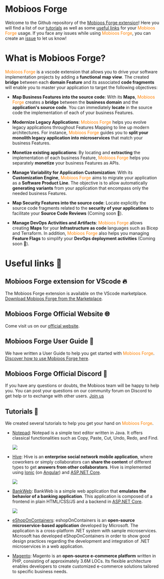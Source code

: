 # Mobioos Forge
Welcome to the Github repository of the [Mobioos Forge extension](https://marketplace.visualstudio.com/items?itemName=Mobioos.mobioos-forge)!
Here you will find a list of our [tutorials](#tutorials-) as well as some [useful links](#useful-links-) for your <span style="color: #ff8001">Mobioos Forge</span> usage. If you face any issues while using <span style="color: #ff8001">Mobioos Forge</span>, you can create an [issue](https://github.com/Mobioos/Mobioos-Forge/issues) to let us know!

# What is Mobioos Forge?
<span style="color: #ff8001">Mobioos Forge</span> is a vscode extension that allows you to drive your software implementation projects by adding a **functional map view**. The created **bridge** between each **domain Feature** and its associated **code fragments** will enable you to master your application to target the following objectives:

- **Map Business Features into the source code**:  With its **Maps**, <span style="color: #ff8001">Mobioos Forge</span> creates a **bridge** between the **business domain** and the **application's source code**. You can immediately **locate** in the source code the implementation of each of your business Features.

- **Modernize Legacy Applications**: <span style="color: #ff8001">Mobioos Forge</span> helps you evolve legacy applications throughout Features Mapping to line up modern architectures. For instance, <span style="color: #ff8001">Mobioos Forge</span> guides you to **split your monolith legacy application into microservices** that match your business Features.

- **Monetize existing applications**: By locating and **extracting** the implementation of each business Feature, <span style="color: #ff8001">Mobioos Forge</span> helps you separately **monetize** your business Features as APIs.

- **Manage Variability for Application Customization**: With its **Customization Engine**, <span style="color: #ff8001">Mobioos Forge</span> aims to migrate your application as a **Software Product Line**. The objective is to allow automatically **generating variants** from your application that encompass only the needed business Features.

- **Map Security Features into the source code**: Locate explicitly the source code fragments related to the **security of your applications** to facilitate your **Source Code Reviews** (Coming soon 🚧).

- **Manage DevOps Activities and Artifacts**: <span style="color: #ff8001">Mobioos Forge</span> allows creating **Maps** for your **Infrastructure as code** languages such as Bicep and Terraform. In addition, <span style="color: #ff8001">Mobioos Forge</span> also helps you managing **Feature Flags** to simplify your **DevOps deployment activities** (Coming soon 🚧).

# Useful links 🔗

## Mobioos Forge extension for VScode 🔥
The Mobioos Forge extension is available on the VScode marketplace. [Download Mobioos Forge from the Marketplace](https://marketplace.visualstudio.com/items?itemName=Mobioos.mobioos-forge&ssr=false#overview).

## Mobioos Forge Official Website 🌐
Come visit us on our [official website](https://forge.mobioos.ai/).

## Mobioos Forge User Guide 📙
We have written a User Guide to help you get started with <span style="color: #ff8001">Mobioos Forge</span>. [Discover how to use Mobioos Forge here](https://documentation.mobioos.ai).

## Mobioos Forge Official Discord 👾
If you have any questions or doubts, the Mobioos team will be happy to help you. You can post your questions on our community forum on Discord to get help or to exchange with other users. [Join us](https://discord.gg/nzgGMRB6Ah)

## Tutorials 📓
We created several tutorials to help you get your hand on <span style="color: #ff8001">Mobioos Forge</span>.
- [Notepad](https://github.com/Mobioos/Forge-Notepad): Notepad is a simple text editor written in Java. It offers classical functionalities such as Copy, Paste, Cut, Undo, Redo, and Find.
  
  <img style="max-height: 600px; max-width: 600px;" src="https://mobioosstorageaccount.blob.core.windows.net/public-documentation/Forge-tutorials/Notepad/images/execution.png">

- [Hive](https://github.com/Mobioos/Forge-Hive): Hive is an **enterprise social network mobile application**, where coworkers or simply collaborators can **share the content** of different types to get **answers from other collaborators**. Hive is implemented using [Ionic](https://ionicframework.com/) (on [Angular](https://angular.io/)) and [ASP.NET Core](https://docs.microsoft.com/en-us/aspnet/core/?view=aspnetcore-5.0).
  
  <img style="max-height: 600px; max-width: 600px;" src="https://mobioosstorageaccount.blob.core.windows.net/public-documentation/Forge-tutorials/Hive/images/user-guide/connection/login.png">

- [BankWeb](https://github.com/Mobioos/Forge-BankWeb): BankWeb is a simple web application that **emulates the behavior of a banking application**. This application is composed of a frontend in plain HTML/CSS/JS and a backend in [ASP.NET Core](https://docs.microsoft.com/en-us/aspnet/core/?view=aspnetcore-6.0).
  
  <img style="max-height: 600px; max-width: 600px;" src="https://mobioosstorageaccount.blob.core.windows.net/public-documentation/Forge-tutorials/BankWeb/images/execution.png">

- [eShopOnContainers](https://github.com/Mobioos/Forge-eShopOnContainers): eshopOnContainers is an **open-source microservice-based application** developed by Microsoft. The application is a cross-platform .NET system with sample microservices. Microsoft has developed eShopOnContainers in order to show good design practices regarding the development and integration of .NET microservices in a web application.

- [Magento](https://github.com/Mobioos/Forge-Magento): Magento is an **open-source e-commerce platform** written in PHP, consisting of approximately 3.6M LOCs. Its flexible architecture enables developers to create customized e-commerce solutions tailored to specific business needs.